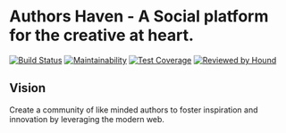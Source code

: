 # Authors Haven - A Social platform for the creative at heart.

[![Build Status](https://travis-ci.org/andela/ah-frontend-valkyrie.svg?branch=develop)](https://travis-ci.org/andela/ah-frontend-valkyrie)
[![Maintainability](https://api.codeclimate.com/v1/badges/095c9124dbc3cdefb1c2/maintainability)](https://codeclimate.com/github/andela/ah-frontend-valkyrie/maintainability)
[![Test Coverage](https://api.codeclimate.com/v1/badges/095c9124dbc3cdefb1c2/test_coverage)](https://codeclimate.com/github/andela/ah-frontend-valkyrie/test_coverage)
[![Reviewed by Hound](https://img.shields.io/badge/Reviewed_by-Hound-8E64B0.svg)](https://houndci.com)

## Vision

Create a community of like minded authors to foster inspiration and innovation
by leveraging the modern web.

